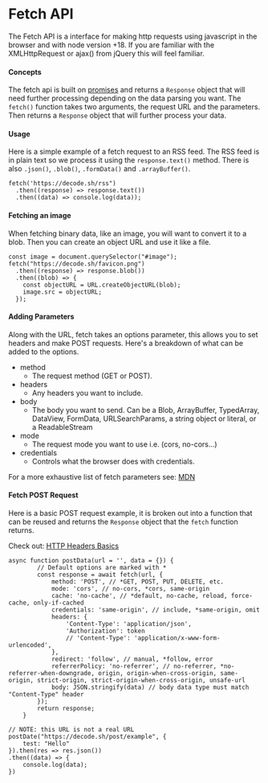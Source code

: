 # Fetch API
The Fetch API is a interface for making http requests using javascript in the browser and with node version +18. If you are familiar with the XMLHttpRequest or ajax() from jQuery this will feel familiar.

#### Concepts
The fetch api is built on [promises](https://decode.sh/promises-vs-callbacks "Promises VS Callbacks") and returns a `Response` object that will need further processing depending on the data parsing you want. The `fetch()` function takes two arguments, the request URL and the parameters. Then returns a `Response` object that will further process your data.

#### Usage
Here is a simple example of a fetch request to an RSS feed. The RSS feed is in plain text so we process it using the `response.text()` method. There is also `.json()`, `.blob()`, `.formData()` and `.arrayBuffer()`.
```
fetch('https://decode.sh/rss")
  .then((response) => response.text())
  .then((data) => console.log(data));
```

#### Fetching an image
When fetching binary data, like an image, you will want to convert it to a blob. Then you can create an object URL and use it like a file.
```
const image = document.querySelector("#image");
fetch("https://decode.sh/favicon.png")
  .then((response) => response.blob())
  .then((blob) => {
    const objectURL = URL.createObjectURL(blob);
    image.src = objectURL;
  });
```

#### Adding Parameters
Along with the URL, fetch takes an options parameter, this allows you to set headers and make POST requests. Here's a breakdown of what can be added to the options.
* method
	* The request method (GET or POST).
* headers
	* Any headers you want to include.
* body
	* The body you want to send. Can be a Blob, ArrayBuffer, TypedArray, DataView, FormData, URLSearchParams, a string object or literal, or a ReadableStream
* mode
	* The request mode you want to use i.e. (cors, no-cors...)
* credentials
	* Controls what the browser does with credentials.


For a more exhaustive list of fetch parameters see:
[MDN](https://developer.mozilla.org/en-US/docs/Web/API/fetch#parameters "Fetch API Documentation")

#### Fetch POST Request
Here is a basic POST request example, it is broken out into a function that can be reused and returns the `Response` object that the `fetch` function returns.

Check out: [HTTP Headers Basics](https://decode.sh/http-headers-basics "Basics of headers")
```
async function postData(url = '', data = {}) {
        // Default options are marked with *
        const response = await fetch(url, {
            method: 'POST', // *GET, POST, PUT, DELETE, etc.
            mode: 'cors', // no-cors, *cors, same-origin
            cache: 'no-cache', // *default, no-cache, reload, force-cache, only-if-cached
            credentials: 'same-origin', // include, *same-origin, omit
            headers: {
                'Content-Type': 'application/json',
                'Authorization': token
                // 'Content-Type': 'application/x-www-form-urlencoded',
            },
            redirect: 'follow', // manual, *follow, error
            referrerPolicy: 'no-referrer', // no-referrer, *no-referrer-when-downgrade, origin, origin-when-cross-origin, same-origin, strict-origin, strict-origin-when-cross-origin, unsafe-url
            body: JSON.stringify(data) // body data type must match "Content-Type" header
        });
        return response;
    }

// NOTE: this URL is not a real URL
postDate("https://decode.sh/post/example", {
	test: "Hello"
}).then(res => res.json())
.then((data) => {
	console.log(data);
})
```